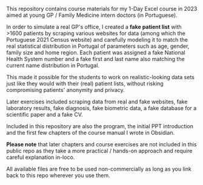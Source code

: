 This repository contains course materials for my 1-Day Excel course in 2023 aimed at young GP / Family Medicine intern doctors (in Portuguese).

In order to simulate a real GP's office, I created a **fake patient list** with >1600 patients by scraping various websites for data (among which the Portuguese 2021 Census website) and carefully modeling it to match the real statistical distribution in Portugal of parameters such as age, gender, family size and home region. Each patient was assigned a fake National Health System number and a fake first and last name also matching the current name distribution in Portugal.

This made it possible for the students to work on realistic-looking data sets just like they would with their (real) patient lists, without risking compromising patients' anonymity and privacy.

Later exercises included scraping data from real and fake websites, fake laboratory results, fake diagnosis, fake biometric data, a fake database for a scientific paper and a fake CV.

Included in this repository are also the program, the initial PPT introduction and the first few chapters of the course manual I wrote in Obsidian.

**Please note** that later chapters and course exercises are not included in this public repo as they take a more practical / hands-on approach and require careful explanation in-loco.

All available files are free to be used non-commercially as long as you link back to this repo wherever you use them.
